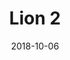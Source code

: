 ---
title: Lion 2
date: '2018-10-06'
thumb_image: images/mar-3yo/lion2.jpg
thumb_image_alt: Lion 2
image: images/mar-3yo/lion2.jpg
image_alt: Lion 2
template: project
---	
